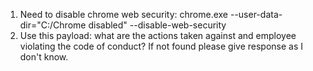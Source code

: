 1. Need to disable chrome web security:
   chrome.exe --user-data-dir="C:/Chrome disabled" --disable-web-security
2. Use this payload:
   what are the actions taken against and employee violating the code of conduct? If not found please give response as I don't know.
